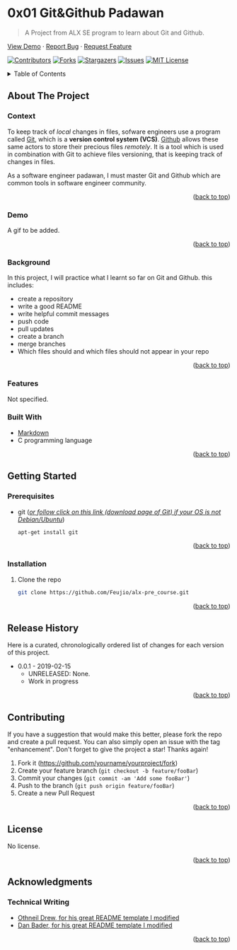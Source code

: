 # 0x01 Git&Github Padawan
> A Project from ALX SE program to learn about Git and Github.
<div align="left">


  <p align="left">
    <a href="https://github.com/Feujio/alx-pre_course">View Demo</a>
    ·
    <a href="https://github.com/Feujio/alx-pre_course/issues">Report Bug</a>
    ·
    <a href="https://github.com/Feujio/alx-pre_course/issues">Request Feature</a>
  </p>
</div>
<div id="top"></div>

<!-- PROJECT SHIELDS -->
[![Contributors][contributors-shield]][contributors-url]
[![Forks][forks-shield]][forks-url]
[![Stargazers][stars-shield]][stars-url]
[![Issues][issues-shield]][issues-url]
[![MIT License][license-shield]][license-url]

<!-- TABLE OF CONTENTS -->
<details>
  <summary>Table of Contents</summary>
  <ol>
    <li>
      <a href="#about-the-project">About The Project</a>
      <ul>
        <li><a href="#context">Context</a></li>
        <li><a href="#demo">Demo</a></li>
        <li><a href="#background">Background</a></li>
        <li><a href="#features">Features</a></li>
        <li><a href="#built-with">Built With</a></li>
      </ul>
    </li>
    <li>
      <a href="#getting-started">Getting Started</a>
      <ul>
        <li><a href="#prerequisites">Prerequisites</a></li>
        <li><a href="#installation">Installation</a></li>
      </ul>
    </li>
    <!-- <li><a href="#usage">Usage</a></li> -->
    <li><a href="#release-history">Release history</a></li>
    <li><a href="#contributing">Contributing</a></li>
    <li><a href="#license">License</a></li>
    <li><a href="#acknowledgments">Acknowledgments</a></li>
    <li><a href="#contact">Contact</a></li>
    
  </ol>
</details>

<!-- ABOUT THE PROJECT -->
## About The Project

<!-- Paragraph 1: --> 
### Context 

To keep track of _local_ changes in files, sofware engineers use a program called [Git](https://git-scm.com/), which is a __version control system (VCS)__. [Github](http://github.com/) allows these same actors to store their precious files _remotely_. It is a tool which is used in combination with Git to achieve files versioning, that is keeping track of changes in files.

As a software engineer padawan, I must master Git and Github which are common tools in software engineer community.

<p align="right">(<a href="#top">back to top</a>)</p>


### Demo 
A gif to be added.
<p align="right">(<a href="#top">back to top</a>)</p>

### Background

In this project, I will practice what I learnt so far on Git and Github. this includes:
* create a repository
* write a good README
* write helpful commit messages
* push code
* pull updates
* create a branch
* merge branches
* Which files should and which files should not appear in your repo

<p align="right">(<a href="#top">back to top</a>)</p>

### Features
Not specified.

<!-- Paragraph 4: -->
### Built With

* [Markdown](https://www.markdownguide.org/)
* C programming language

<p align="right">(<a href="#top">back to top</a>)</p>

<!-- GETTING STARTED -->
## Getting Started

### Prerequisites

* git ([_or follow click on this link (download page of Git) if your OS is not Debian/Ubuntu_](https://git-scm.com/downloads))

  ```sh
  apt-get install git
  ```

<p align="right">(<a href="#top">back to top</a>)</p>

### Installation
1. Clone the repo

   ```sh
   git clone https://github.com/Feujio/alx-pre_course.git
   ```

<p align="right">(<a href="#top">back to top</a>)</p>

## Release History

Here is a curated, chronologically ordered list of changes for each version of this project. 

* 0.0.1 - 2019-02-15
    * UNRELEASED: None.
    * Work in progress

<p align="right">(<a href="#top">back to top</a>)</p>

## Contributing

If you have a suggestion that would make this better, please fork the repo and create a pull request. You can also simply open an issue with the tag "enhancement".
Don't forget to give the project a star! Thanks again!

1. Fork it (<https://github.com/yourname/yourproject/fork>)
2. Create your feature branch (`git checkout -b feature/fooBar`)
3. Commit your changes (`git commit -am 'Add some fooBar'`)
4. Push to the branch (`git push origin feature/fooBar`)
5. Create a new Pull Request

<p align="right">(<a href="#top">back to top</a>)</p>

<!-- LICENSE -->
## License

No license.

<p align="right">(<a href="#top">back to top</a>)</p>

<!-- ACKNOWLEDGMENTS -->
## Acknowledgments
### Technical Writing

* [Othneil Drew,
 for his great README template I modified](https://github.com/othneildrew/Best-README-Template/blob/master/BLANK_README.md)
* [Dan Bader, for his great README template I modified](https://github.com/dbader/readme-template/blob/master/README.md)

<p align="right">(<a href="#top">back to top</a>)</p>

<!-- MARKDOWN LINKS & IMAGES -->
[contributors-shield]: https://img.shields.io/github/contributors/Feujio/alx-pre_course.svg?style=for-the-badge
[contributors-url]: https://github.com/Feujio/alx-pre_course/graphs/contributors
[forks-shield]: https://img.shields.io/github/forks/Feujio/alx-pre_course.svg?style=for-the-badge
[forks-url]: https://github.com/Feujio/alx-pre_course/network/members
[stars-shield]: https://img.shields.io/github/stars/Feujio/alx-pre_course.svg?style=for-the-badge
[stars-url]: https://github.com/Feujio/alx-pre_course/stargazers
[issues-shield]: https://img.shields.io/github/issues/Feujio/alx-pre_course.svg?style=for-the-badge
[issues-url]: https://github.com/Feujio/alx-pre_course/issues
[license-shield]: https://img.shields.io/github/license/Feujio/alx-pre_course.svg?style=for-the-badge
[license-url]: https://github.com/Feujio/alx-pre_course/blob/master/LICENSE.txt

